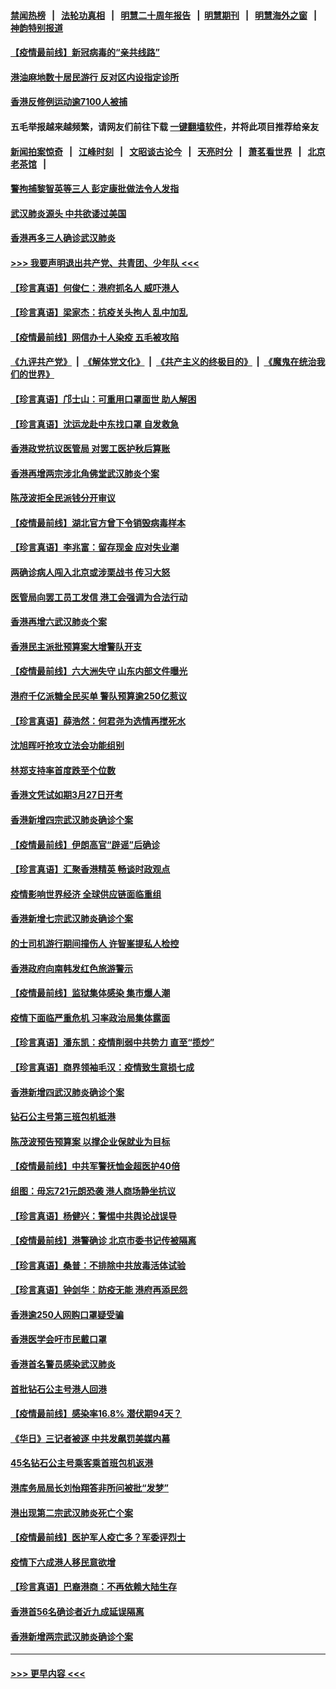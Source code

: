 #### [禁闻热榜](热点新闻.md?=0)  &nbsp;&nbsp;|&nbsp;&nbsp; [法轮功真相](https://github.com/gfw-breaker/truth/blob/master/README.md?=0) &nbsp;&nbsp;|&nbsp;&nbsp; [明慧二十周年报告](https://github.com/gfw-breaker/mh-reports/blob/master/README.md?=0) &nbsp;&nbsp;|&nbsp;&nbsp;[明慧期刊](https://github.com/gfw-breaker/mh-qikan) &nbsp;&nbsp;|&nbsp;&nbsp; [明慧海外之窗](https://github.com/gfw-breaker/mh-news/blob/master/README.md?=0) &nbsp;&nbsp;|&nbsp;&nbsp; [神韵特别报道](https://github.com/gfw-breaker/mh-news/blob/master/shenyun.md?=0)
#### [【疫情最前线】新冠病毒的“亲共线路”](../pages/nsc415/n11907734.md?t=03021402) 
#### [港油麻地数十居民游行 反对区内设指定诊所](../pages/nsc415/n11907900.md?t=03021402) 
#### [香港反修例运动逾7100人被捕](../pages/nsc415/n11907922.md?t=03021402) 
#### 五毛举报越来越频繁，请网友们前往下载 [一键翻墙软件](https://github.com/gfw-breaker/ssr-accounts)，并将此项目推荐给亲友
#### [新闻拍案惊奇](https://github.com/gfw-breaker/banned-news/blob/master/pages/link4.md) &nbsp;&nbsp;|&nbsp;&nbsp; [江峰时刻](https://github.com/gfw-breaker/banned-news/blob/master/pages/link4.md) &nbsp;&nbsp;|&nbsp;&nbsp; [文昭谈古论今](https://github.com/gfw-breaker/banned-news/blob/master/pages/link4.md) &nbsp;&nbsp;|&nbsp;&nbsp; [天亮时分](https://github.com/gfw-breaker/banned-news/blob/master/pages/link4.md) &nbsp;&nbsp;|&nbsp;&nbsp; [萧茗看世界](https://github.com/gfw-breaker/banned-news/blob/master/pages/link4.md) &nbsp;&nbsp;|&nbsp;&nbsp; [北京老茶馆](https://github.com/gfw-breaker/banned-news/blob/master/pages/link4.md) &nbsp;&nbsp;|&nbsp;&nbsp; 
#### [警拘捕黎智英等三人 彭定康批做法令人发指](../pages/nsc415/n11907905.md?t=03021402) 
#### [武汉肺炎源头 中共欲诿过美国](../pages/nsc415/n11907665.md?t=03021402) 
#### [香港再多三人确诊武汉肺炎](../pages/nsc415/n11907846.md?t=03021402) 
#### [>>> 我要声明退出共产党、共青团、少年队 <<<](https://github.com/begood0513/goodnews/blob/master/quit/letter.md) 
#### [【珍言真语】何俊仁：港府抓名人 威吓港人](../pages/nsc415/n11907561.md?t=03021402) 
#### [【珍言真语】梁家杰：抗疫关头拘人 乱中加乱](../pages/nsc415/n11907444.md?t=03021402) 
#### [【疫情最前线】网信办十人染疫 五毛被攻陷](../pages/nsc415/n11903757.md?t=03021402) 
#### [《九评共产党》](https://github.com/begood0513/9ping.md/blob/master/README.md) &nbsp;|&nbsp; [《解体党文化》](../../../../jtdwh.md/blob/master/README.md)  &nbsp;|&nbsp; [《共产主义的终极目的》](../../../../gczydzjmd.md/blob/master/README.md) &nbsp;|&nbsp; [《魔鬼在统治我们的世界》](../../../../mgztzwmdsj.md/blob/master/README.md) 
#### [【珍言真语】邝士山：可重用口罩面世 助人解困](../pages/nsc415/n11903875.md?t=03021402) 
#### [【珍言真语】沈运龙赴中东找口罩 自发救急](../pages/nsc415/n11903291.md?t=03021402) 
#### [香港政党抗议医管局 对罢工医护秋后算账](../pages/nsc415/n11901746.md?t=03021402) 
#### [香港再增两宗涉北角佛堂武汉肺炎个案](../pages/nsc415/n11901737.md?t=03021402) 
#### [陈茂波拒全民派钱分开审议](../pages/nsc415/n11901672.md?t=03021402) 
#### [【疫情最前线】湖北官方曾下令销毁病毒样本](../pages/nsc415/n11901518.md?t=03021402) 
#### [【珍言真语】李兆富：留存现金 应对失业潮](../pages/nsc415/n11901448.md?t=03021402) 
#### [两确诊病人闯入北京或涉栗战书 传习大怒](../pages/nsc415/n11901180.md?t=03021402) 
#### [医管局向罢工员工发信 港工会强调为合法行动](../pages/nsc415/n11898870.md?t=03021402) 
#### [香港再增六武汉肺炎个案](../pages/nsc415/n11898843.md?t=03021402) 
#### [香港民主派批预算案大增警队开支](../pages/nsc415/n11898813.md?t=03021402) 
#### [【疫情最前线】六大洲失守 山东内部文件曝光](../pages/nsc415/n11898455.md?t=03021402) 
#### [港府千亿派糖全民买单 警队预算逾250亿惹议](../pages/nsc415/n11898608.md?t=03021402) 
#### [【珍言真语】薛浩然：何君尧为选情再搅死水](../pages/nsc415/n11898269.md?t=03021402) 
#### [沈旭晖吁抢攻立法会功能组别](../pages/nsc415/n11896084.md?t=03021402) 
#### [林郑支持率首度跌至个位数](../pages/nsc415/n11896058.md?t=03021402) 
#### [香港文凭试如期3月27日开考](../pages/nsc415/n11896055.md?t=03021402) 
#### [香港新增四宗武汉肺炎确诊个案](../pages/nsc415/n11896040.md?t=03021402) 
#### [【疫情最前线】伊朗高官“辟谣”后确诊](../pages/nsc415/n11895902.md?t=03021402) 
#### [【珍言真语】汇聚香港精英 畅谈时政观点](../pages/nsc415/n11895733.md?t=03021402) 
#### [疫情影响世界经济 全球供应链面临重组](../pages/nsc415/n11895634.md?t=03021402) 
#### [香港新增七宗武汉肺炎确诊个案](../pages/nsc415/n11893498.md?t=03021402) 
#### [的士司机游行期间撞伤人 许智峯提私人检控](../pages/nsc415/n11893483.md?t=03021402) 
#### [香港政府向南韩发红色旅游警示](../pages/nsc415/n11893398.md?t=03021402) 
#### [【疫情最前线】监狱集体感染 集市爆人潮](../pages/nsc415/n11893181.md?t=03021402) 
#### [疫情下面临严重危机  习率政治局集体露面](../pages/nsc415/n11893305.md?t=03021402) 
#### [【珍言真语】潘东凯：疫情削弱中共势力 直至“揽炒”](../pages/nsc415/n11892866.md?t=03021402) 
#### [【珍言真语】商界领袖毛汉：疫情致生意损七成](../pages/nsc415/n11890348.md?t=03021402) 
#### [香港新增四武汉肺炎确诊个案](../pages/nsc415/n11890610.md?t=03021402) 
#### [钻石公主号第三班包机抵港](../pages/nsc415/n11890645.md?t=03021402) 
#### [陈茂波预告预算案 以撑企业保就业为目标](../pages/nsc415/n11890574.md?t=03021402) 
#### [【疫情最前线】中共军警抚恤金超医护40倍](../pages/nsc415/n11890458.md?t=03021402) 
#### [组图：毋忘721元朗恐袭 港人商场静坐抗议](../pages/nsc415/n11876882.md?t=03021402) 
#### [【珍言真语】杨健兴：警惕中共舆论战误导](../pages/nsc415/n11888131.md?t=03021402) 
#### [【疫情最前线】港警确诊 北京市委书记传被隔离](../pages/nsc415/n11886872.md?t=03021402) 
#### [【珍言真语】桑普：不排除中共放毒活体试验](../pages/nsc415/n11886832.md?t=03021402) 
#### [【珍言真语】钟剑华：防疫无能 港府再添民怨](../pages/nsc415/n11884504.md?t=03021402) 
#### [香港逾250人网购口罩疑受骗](../pages/nsc415/n11884388.md?t=03021402) 
#### [香港医学会吁市民戴口罩](../pages/nsc415/n11884367.md?t=03021402) 
#### [香港首名警员感染武汉肺炎](../pages/nsc415/n11884357.md?t=03021402) 
#### [首批钻石公主号港人回港](../pages/nsc415/n11884333.md?t=03021402) 
#### [【疫情最前线】感染率16.8% 潜伏期94天？](../pages/nsc415/n11884256.md?t=03021402) 
#### [《华日》三记者被逐 中共发飙罚美媒内幕](../pages/nsc415/n11884184.md?t=03021402) 
#### [45名钻石公主号乘客乘首班包机返港](../pages/nsc415/n11881770.md?t=03021402) 
#### [港库务局局长刘怡翔答非所问被批“发梦”](../pages/nsc415/n11881752.md?t=03021402) 
#### [港出现第二宗武汉肺炎死亡个案](../pages/nsc415/n11881736.md?t=03021402) 
#### [【疫情最前线】医护军人疫亡多？军委评烈士](../pages/nsc415/n11881655.md?t=03021402) 
#### [疫情下六成港人移民意欲增](../pages/nsc415/n11881699.md?t=03021402) 
#### [【珍言真语】巴裔港商：不再依赖大陆生存](../pages/nsc415/n11881126.md?t=03021402) 
#### [香港首56名确诊者近九成延误隔离](../pages/nsc415/n11879079.md?t=03021402) 
#### [香港新增两宗武汉肺炎确诊个案](../pages/nsc415/n11879064.md?t=03021402) 

----
#### [ >>> 更早内容 <<< ](../indexes/nsc415-earlier.md)
